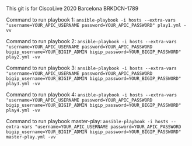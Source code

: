 This git is for CiscoLive 2020 Barcelona BRKDCN-1789

Command to run playbook 1:
`ansible-playbook -i hosts --extra-vars "username=YOUR_APIC_USERNAME password=YOUR_APIC_PASSWORD" play1.yml -vv`

Command to run playbook 2:
`ansible-playbook -i hosts --extra-vars "username=YOUR_APIC_USERNAME password=YOUR_APIC_PASSWORD bigip_username=YOUR_BIGIP_ADMIN bigip_password=YOUR_BIGIP_PASSWORD" play2.yml -vv`

Command to run playbook 3:
`ansible-playbook -i hosts --extra-vars "username=YOUR_APIC_USERNAME password=YOUR_APIC_PASSWORD bigip_username=YOUR_BIGIP_ADMIN bigip_password=YOUR_BIGIP_PASSWORD" play3.yml -vv`

Command to run playbook 4:
`ansible-playbook -i hosts --extra-vars "username=YOUR_APIC_USERNAME password=YOUR_APIC_PASSWORD bigip_username=YOUR_BIGIP_ADMIN bigip_password=YOUR_BIGIP_PASSWORD" play4.yml -vv`

Command to run playbook master-play:
`ansible-playbook -i hosts --extra-vars "username=YOUR_APIC_USERNAME password=YOUR_APIC_PASSWORD bigip_username=YOUR_BIGIP_ADMIN bigip_password=YOUR_BIGIP_PASSWORD" master-play.yml -vv`
